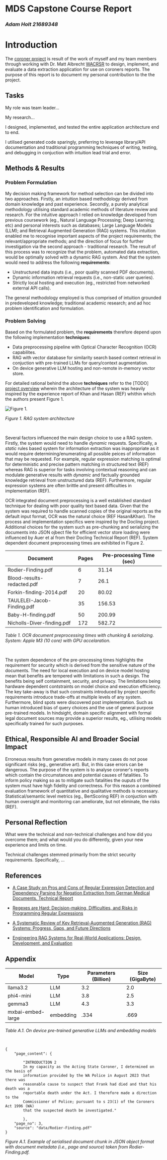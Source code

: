 
# MDS Capstone Course Report

### _Adam Holt  21689348_


# Introduction

The [coroner project](https://github.com/AdamUWA/coroner) is result of the work of myself and my team members through working with Dr. Matt Albrecht [WACRSR](https://www.uwa.edu.au/projects/centre-for-road-safety-research/wacrsr-site-link) to design, implement, and evaluate a data extraction application for use on coroners reports. The purpose of this report is to document my personal contribution to the the project.


## Tasks

My role was team leader...

My research...

I designed, implemented, and tested the entire application architecture end to end.

I utilised generated code sparingly, preferring to leverage library/API documentation and traditional programming techniques of writing, testing, and debugging in conjuction with intuition lead trial and error.


## Methods & Results

### Problem Formulation

My decision making framework for method selection can be divided into two approaches. Firstly, an intuition based methodology derived from domain knowledge and past experience. Secondly, a purely analytical methodology utilising standard academic methods of literature review and research. For the intuitive approach I relied on knowledge developed from previous coursework (eg., Natural Language Processing; Deep Learning; etc) and personal interests such as databases; Large Language Models (LLM); and Retrieval Augmented Generation (RAG) systems. This intuition enabled me to recognise important aspects of the project requirements; the relevant/appropriate methods; and the direction of focus for further investigation via the second approach - traditional research. The result of this process was to recognize that the problem, automated data extraction, would be optimally solved with a dynamic RAG system. And that the system would need to address the following **requirements**:

- Unstructured data inputs (i.e., poor quality scanned PDF documents).
- Dynamic information retrieval requests (i.e., non-static user queries).
- Strictly local hosting and execution (eg., restricted from networked external API calls).

The general methodology employed is thus comprised of intuition grounded in predeveloped knowledge; traditional academic research; and ad hoc problem identification and formulation.


### Problem Solving

Based on the formulated problem, the **requirements** therefore depend upon the following implementation **techniques**:

- Data preprocessing pipeline with Optical Character Recognition (OCR) capabilites.
- RAG with vector database for similarity search based context retrieval in conjuction with pre-trained LLMs for query/context augmentation.
- On device generative LLM hosting and non-remote in-memory vector store.

For detailed rational behind the above **techniques** refer to the [TODO] [project overview](LINK) wherein the architecture of the system was heavily inspired by the experience report of Khan and Hasan (REF) whithin which the authors present Figure 1.

![Figure 1.](architecture.png)

_Figure 1. RAG system architecture_

<br>

Several factors influenced the main design choice to use a RAG system. Firstly, the system would need to handle _dynamic_ requests. Specifically, a _static_ rules based system for information extraction was inappropriate as it would require determining/enumerating all possible peices of information that may be requested. For example, regular expression matching is optimal for deterministic and precise pattern matching in structured text (REF) whereas RAG is superior for tasks involving contextual reasoning and can modulate generative results with _dynamic_ and factually grounded knowledge retrieval from unstructured data (REF). Furthermore, regular expression systems are often brittle and present difficulties in implementation (REF).

OCR integrated document preprocessing is a well established standard technique for dealing with poor quality text based data. Given that the system was required to handle scanned copies of the original reports as the default input format, OCR was the natural choice (REF Hasan&Khan). The process and implementation specifics were inspired by the Docling project. Additional choices for the system such as pre-chunking and serializing the documents into JSON ojbect file for efficient vector store loading were influenced by Auer et al from their Docling Technical Report (REF). System dependent document preprocessing times are exhibited in Figure 2.


| Document | Pages | Pre-processing Time (sec) |
|----|----|----|
| Rodier-Finding.pdf | 6 | 31.14 |
| Blood-results-redacted.pdf | 7 | 26.1 |
| Forkin-finding-2014.pdf | 20 | 80.02 |
| TAULELEI-Jacob-Finding.pdf | 35 | 156.53 |
| Baby-H-finding.pdf | 50 | 200.99 |
| Nicholls-Diver-finding.pdf | 172 | 582.72 |

_Table 1. OCR document preprocessing times with chunking & serializing. System: Apple M3 (10 core) with GPU accelaration._

<br>

The system dependence of the pre-processing times highlights the requirement for security which is derived from the sensitive nature of the documents. The need for local execution and on device model hosting mean that benefits are tempered with limitations in such a design. The benefits being self containment, security, and privacy. The limitations being hardware dependent contstraints on model choice and execution efficiency. The key take-away is that such constraints introduced by project specific requirements introduce trade-offs at multiple levels of any system. Furthermore, blind spots were discovered post implementation. Such as human introduced bias of query choices and the use of general purpose pre-trained models. In hindsight, domain specific alignment with formal legal document sources may provide a superior results, eg., utilising models specifically trained for such purposes.


## Ethical, Responsible AI and Broader Social Impact

Erroneous results from generative models in many cases do not pose significant risks (eg., generative art). But, in this case errors can be dangerous. The purpose of the system is to analyse coroner's reports which contain the circumstances and potential causes of fatalities. To inform policy making so as to mitigate such fatalities the ouputs of the system must have high fidelity and correctness. For this reason a combined evaluation framework of quantitative and qualitative methods is necessary. Statistical/semantic level metrics (eg., BertScoring REF) in conjuction with human oversight and monitoring can ameliorate, but not eliminate, the risks (REF).


## Personal Reflection

What were the technical and non-technical challenges and how did you overcome them; and what would you do differently, given your new experience and limits on time.

Technical challenges stemmed primarily from the strict security requirements. Specifically, ...







## References

- [A Case Study on Pros and Cons of Regular Expression Detection and Dependency Parsing for Negation Extraction from German Medical Documents. Technical Report](https://arxiv.org/abs/2105.09702)

- [Regexes are Hard: Decision-making, Difficulties, and Risks in Programming Regular Expressions](https://arxiv.org/abs/2303.02555)

- [A Systematic Review of Key Retrieval-Augmented Generation (RAG) Systems: Progress, Gaps, and Future Directions](https://arxiv.org/abs/2507.18910)

- [Engineering RAG Systems for Real-World Applications: Design, Development, and Evaluation](https://arxiv.org/abs/2506.20869v1)














## Appendix

| Model | Type | Parameters (Billion) | Size (GigaByte) |
|----|----|----|----|
| llama3.2 | LLM | 3.2 | 2.0 |
| phi4-mini | LLM | 3.8 | 2.5 |
| gemma3 | LLM | 4.3 | 3.3 |
| mxbai-embed-large | embedding | .334 | .669 |

_Table A.1. On device pre-trained generative LLMs and embedding models_


<br>

```
{
    "page_content": {

        "INTRODUCTION 2
        In my capacity as the Acting State Coroner, I determined on the basis of 
        information provided by the WA Police in August 2023 that there was 
        reasonable cause to suspect that Frank had died and that his death was a 
        reportable death under the Act. I therefore made a direction to the 
        Commissioner of Police; pursuant to s 23(1) of the Coroners Act 1996 (WA) 
        that the suspected death be investigated."

        }, 
    "page_no": 3,
    "source": "data/Rodier-Finding.pdf"
}
```

_Figure A.1. Example of serialised document chunk in JSON object format with document metadata (i.e., page and source) taken from Rodier-Finding.pdf._




















